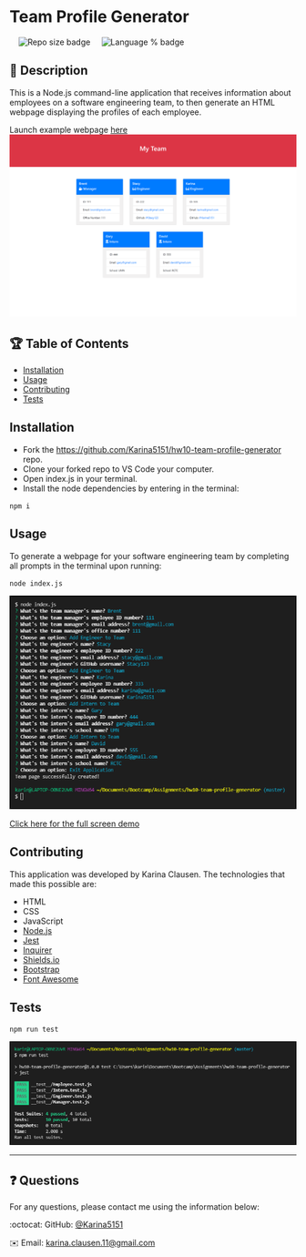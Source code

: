 # Team Profile Generator

 &nbsp;&nbsp;&nbsp;&nbsp;![Repo size badge](https://img.shields.io/github/repo-size/Karina5151/hw10-team-profile-generator?color=success) &nbsp;&nbsp;&nbsp;&nbsp;![Language % badge](https://img.shields.io/github/languages/top/Karina5151/hw10-team-profile-generator) &nbsp;&nbsp;&nbsp;&nbsp;


## :memo: Description
  This is a Node.js command-line application that receives information about employees on a software engineering team, to then generate an HTML webpage displaying the profiles of each employee.

Launch example webpage [here](https://karina5151.github.io/hw10-team-profile-generator/dist/index.html)
![Web App Image](./assets/web_app_html.png)

## :trophy: Table of Contents
* [Installation](#installation)
* [Usage](#usage)
* [Contributing](#contributing)
* [Tests](#tests)
  
  
## Installation
* Fork the https://github.com/Karina5151/hw10-team-profile-generator repo.
* Clone your forked repo to VS Code your computer.
* Open index.js in your terminal.
* Install the node dependencies by entering in the terminal:
```
npm i
```

## Usage
To generate a webpage for your software engineering team by completing all prompts in the terminal upon running:
```
node index.js
```
![Command Line Screenshot](./assets/command_line.png)

<a href="https://drive.google.com/file/d/1TeUPNBs9ZwsuvNa1-06g1Ui8VptV33zY/view?usp=sharing" rel="nofollow">Click here for the full screen demo</a>


## Contributing
This application was developed by Karina Clausen.
The technologies that made this possible are:
* HTML
* CSS
* JavaScript
* <a href="https://nodejs.org/api/fs.html" rel="nofollow">Node.js</a>
* <a href="https://www.npmjs.com/package/jest" rel="nofollow">Jest</a>
* <a href="https://www.npmjs.com/package/inquirer" rel="nofollow">Inquirer</a>
* <a href="https://shields.io/" rel="nofollow">Shields.io</a>
* <a href="https://getbootstrap.com/" rel="nofollow">Bootstrap</a>
* <a href="https://fontawesome.com/" rel="nofollow">Font Awesome</a>


## Tests
```
npm run test
```
![Test Screenshot](./assets/test_screenshot.png)


 ---

 ## :question: Questions

For any questions, please contact me using the information below:

:octocat: GitHub: [@Karina5151](https://github.com/Karina5151)

:envelope: Email: karina.clausen.11@gmail.com
